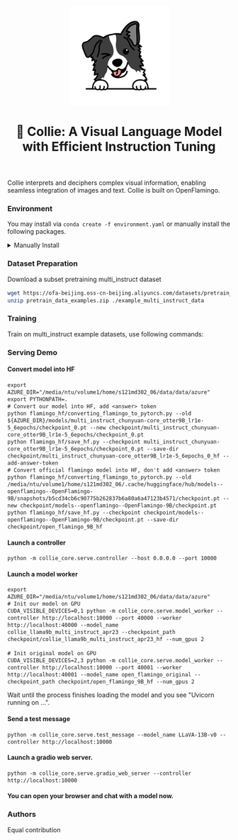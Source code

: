 <header><img src="./assets/collie_icon.png" alt="Collie Icon"><h1>🐾 Collie: A Visual Language Model with Efficient Instruction Tuning</h1></header>

Collie interprets and deciphers complex visual information, enabling seamless integration of images and text. Collie is built on OpenFlamingo.

### Environment

You may install via `conda create -f environment.yaml` or manually install the following packages.
<details>
<summary>Manually Install</summary>

``` bash
conda install pytorch=2.0.0 torchvision=0.15.0 pytorch-cuda=11.8 -c pytorch -c nvidia -y
conda install -c conda-forge transformers=4.28.1 -y
conda install -c conda-forge datasets=2.11.0 -y
conda install -c conda-forge wandb=0.14.0 -y
conda install -c conda-forge braceexpand=0.1.5 -y
conda install -c conda-forge webdataset=0.2.48 -y
conda install -c conda-forge scipy=1.10.1 -y
conda install -c conda-forge sentencepiece=0.1.97 -y
conda install -c conda-forge einops=0.6.0 -y
pip install bitsandbytes==0.37.2
pip install open_clip_torch==2.16.0
pip install einops-exts==0.0.4
conda install -c conda-forge tensorboard=2.12.0 -y
conda install -c conda-forge more-itertools=9.1.0 -y
conda install -c conda-forge black=23.3.0 -y
pip install gpustat

# install standford-corenlp-full
cd LAVIS/coco-caption;
sh get_stanford_models.sh
```

</details>

### Dataset Preparation

Download a subset pretraining multi_instruct dataset

```bash
wget https://ofa-beijing.oss-cn-beijing.aliyuncs.com/datasets/pretrain_data/pretrain_data_examples.zip;
unzip pretrain_data_examples.zip ./example_multi_instruct_data
```

### Training

Train on multi_instruct example datasets, use following commands:


### Serving Demo

#### Convert model into HF
```Shell
export AZURE_DIR="/media/ntu/volume1/home/s121md302_06/data/data/azure"
export PYTHONPATH=.
# Convert our model into HF, add <answer> token
python flamingo_hf/converting_flamingo_to_pytorch.py --old ${AZURE_DIR}/models/multi_instruct_chunyuan-core_otter9B_lr1e-5_6epochs/checkpoint_0.pt --new checkpoint/multi_instruct_chunyuan-core_otter9B_lr1e-5_6epochs/checkpoint_0.pt
python flamingo_hf/save_hf.py --checkpoint multi_instruct_chunyuan-core_otter9B_lr1e-5_6epochs/checkpoint_0.pt --save-dir checkpoint/multi_instruct_chunyuan-core_otter9B_lr1e-5_6epochs_0_hf --add-answer-token
# Convert official flamingo model into HF, don't add <answer> token
python flamingo_hf/converting_flamingo_to_pytorch.py --old /media/ntu/volume1/home/s121md302_06/.cache/huggingface/hub/models--openflamingo--OpenFlamingo-9B/snapshots/b5cd34cb6c90775b262837b6a80a6a47123b4571/checkpoint.pt --new checkpoint/models--openflamingo--OpenFlamingo-9B/checkpoint.pt
python flamingo_hf/save_hf.py --checkpoint checkpoint/models--openflamingo--OpenFlamingo-9B/checkpoint.pt --save-dir checkpoint/open_flamingo_9B_hf
```

#### Launch a controller
```Shell
python -m collie_core.serve.controller --host 0.0.0.0 --port 10000
```

#### Launch a model worker
```Shell
export AZURE_DIR="/media/ntu/volume1/home/s121md302_06/data/data/azure"
# Init our model on GPU
CUDA_VISIBLE_DEVICES=0,1 python -m collie_core.serve.model_worker --controller http://localhost:10000 --port 40000 --worker http://localhost:40000 --model_name collie_llama9b_multi_instruct_apr23 --checkpoint_path checkpoint/collie_llama9b_multi_instruct_apr23_hf --num_gpus 2

# Init original model on GPU
CUDA_VISIBLE_DEVICES=2,3 python -m collie_core.serve.model_worker --controller http://localhost:10000 --port 40001 --worker http://localhost:40001 --model_name open_flamingo_original --checkpoint_path checkpoint/open_flamingo_9B_hf --num_gpus 2
```
Wait until the process finishes loading the model and you see "Uvicorn running on ...".

#### Send a test message
```Shell
python -m collie_core.serve.test_message --model_name LLaVA-13B-v0 --controller http://localhost:10000
```

#### Launch a gradio web server.
```Shell
python -m collie_core.serve.gradio_web_server --controller http://localhost:10000
```
#### You can open your browser and chat with a model now.

### Authors

Equal contribution
